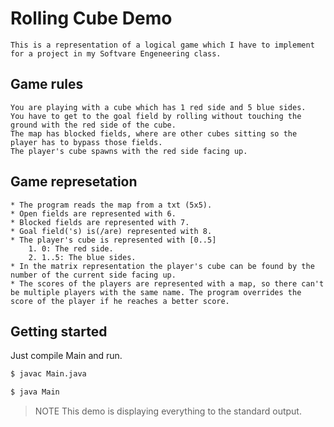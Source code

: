 # Rolling Cube Demo

	This is a representation of a logical game which I have to implement for a project in my Softvare Engeneering class.

## Game rules
	You are playing with a cube which has 1 red side and 5 blue sides.
	You have to get to the goal field by rolling without touching the ground with the red side of the cube. 
	The map has blocked fields, where are other cubes sitting so the player has to bypass those fields.
	The player's cube spawns with the red side facing up.	
	
## Game represetation
	* The program reads the map from a txt (5x5).
	* Open fields are represented with 6.
	* Blocked fields are represented with 7.
	* Goal field('s) is(/are) represented with 8.
	* The player's cube is represented with [0..5]
		1. 0: The red side.
		2. 1..5: The blue sides.
	* In the matrix representation the player's cube can be found by the number of the current side facing up.
	* The scores of the players are represented with a map, so there can't be multiple players with the same name. The program overrides the score of the player if he reaches a better score.

## Getting started

Just compile Main and run.

```bash
$ javac Main.java
```

```bash
$ java Main
```

> NOTE This demo is displaying everything to the standard output.
